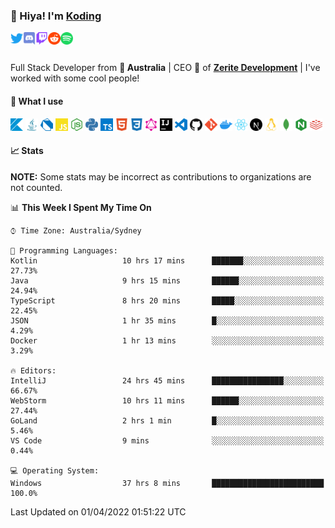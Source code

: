 <!-- <img align="left" alt="Avatar" width="200px" src="https://raw.githubusercontent.com/KodingDev/KodingDev/master/assets/media/avatar.png" /> -->

### 👋 Hiya! I'm [Koding](https://koding.dev)

<a href="https://twitter.com/KodingDev_">
    <img align="left" alt="Twitter" width="20px" src="https://raw.githubusercontent.com/KodingDev/KodingDev/master/assets/icons/twitter.svg">
</a>

<a href="https://koding.dev/discord">
    <img align="left" alt="Discord" width="20px" src="https://raw.githubusercontent.com/KodingDev/KodingDev/master/assets/icons/discord.svg">
</a>

<a href="https://twitch.tv/KodingDev">
    <img align="left" alt="Twitch" width="20px" src="https://raw.githubusercontent.com/KodingDev/KodingDev/master/assets/icons/twitch.svg">
</a>

<a href="https://reddit.com/u/TotallyNotKoding">
    <img align="left" alt="Reddit" width="20px" src="https://raw.githubusercontent.com/KodingDev/KodingDev/master/assets/icons/reddit.svg">
</a>

<a href="https://open.spotify.com/user/djitechdude">
    <img align="left" alt="Spotify" width="20px" src="https://raw.githubusercontent.com/KodingDev/KodingDev/master/assets/icons/spotify.svg">
</a>

<br/>
<br/>

Full Stack Developer from **🦘 Australia** |
CEO 📢 of **[Zerite Development](https://zerite.dev)** |
I've worked with some cool people!

#### 🌠 What I use

<code><img height="20" src="https://raw.githubusercontent.com/KodingDev/KodingDev/master/assets/icons/kotlin.svg"></code>
<code><img height="20" src="https://raw.githubusercontent.com/KodingDev/KodingDev/master/assets/icons/java.svg"></code>
<code><img height="20" src="https://raw.githubusercontent.com/KodingDev/KodingDev/master/assets/icons/dart.svg"></code>
<code><img height="20" src="https://raw.githubusercontent.com/KodingDev/KodingDev/master/assets/icons/javascript.svg"></code>
<code><img height="20" src="https://raw.githubusercontent.com/KodingDev/KodingDev/master/assets/icons/node-dot-js.svg"></code>
<code><img height="20" src="https://raw.githubusercontent.com/KodingDev/KodingDev/master/assets/icons/python.svg"></code>
<code><img height="20" src="https://raw.githubusercontent.com/KodingDev/KodingDev/master/assets/icons/typescript.svg"></code>
<code><img height="20" src="https://raw.githubusercontent.com/KodingDev/KodingDev/master/assets/icons/html5.svg"></code>
<code><img height="20" src="https://raw.githubusercontent.com/KodingDev/KodingDev/master/assets/icons/css3.svg"></code>
<code><img height="20" src="https://raw.githubusercontent.com/KodingDev/KodingDev/master/assets/icons/graphql.svg"></code>
<code><img height="20" src="https://raw.githubusercontent.com/KodingDev/KodingDev/master/assets/icons/intellijidea.svg"></code>
<code><img height="20" src="https://raw.githubusercontent.com/KodingDev/KodingDev/master/assets/icons/visualstudiocode.svg"></code>
<code><img height="20" src="https://raw.githubusercontent.com/KodingDev/KodingDev/master/assets/icons/github.svg"></code>
<code><img height="20" src="https://raw.githubusercontent.com/KodingDev/KodingDev/master/assets/icons/git.svg"></code>
<code><img height="20" src="https://raw.githubusercontent.com/KodingDev/KodingDev/master/assets/icons/docker.svg"></code>
<code><img height="20" src="https://raw.githubusercontent.com/KodingDev/KodingDev/master/assets/icons/react.svg"></code>
<code><img height="20" src="https://raw.githubusercontent.com/KodingDev/KodingDev/master/assets/icons/next-dot-js.svg"></code>
<code><img height="20" src="https://raw.githubusercontent.com/KodingDev/KodingDev/master/assets/icons/linux.svg"></code>
<code><img height="20" src="https://raw.githubusercontent.com/KodingDev/KodingDev/master/assets/icons/mongodb.svg"></code>
<code><img height="20" src="https://raw.githubusercontent.com/KodingDev/KodingDev/master/assets/icons/nginx.svg"></code>
<code><img height="20" src="https://raw.githubusercontent.com/KodingDev/KodingDev/master/assets/icons/redis.svg"></code>

#### 📈 Stats

**NOTE:** Some stats may be incorrect as contributions to organizations
are not counted.

<!-- ![GitHub Stats](https://github-readme-stats.vercel.app/api?username=KodingDev&count_private=true&theme=tokyonight&show_icons=true) -->

<!--START_SECTION:waka-->
📊 **This Week I Spent My Time On** 

```text
⌚︎ Time Zone: Australia/Sydney

💬 Programming Languages: 
Kotlin                   10 hrs 17 mins      ███████░░░░░░░░░░░░░░░░░░   27.73% 
Java                     9 hrs 15 mins       ██████░░░░░░░░░░░░░░░░░░░   24.94% 
TypeScript               8 hrs 20 mins       █████░░░░░░░░░░░░░░░░░░░░   22.45% 
JSON                     1 hr 35 mins        █░░░░░░░░░░░░░░░░░░░░░░░░   4.29% 
Docker                   1 hr 13 mins        ░░░░░░░░░░░░░░░░░░░░░░░░░   3.29%

🔥 Editors: 
IntelliJ                 24 hrs 45 mins      ████████████████░░░░░░░░░   66.67% 
WebStorm                 10 hrs 11 mins      ██████░░░░░░░░░░░░░░░░░░░   27.44% 
GoLand                   2 hrs 1 min         █░░░░░░░░░░░░░░░░░░░░░░░░   5.46% 
VS Code                  9 mins              ░░░░░░░░░░░░░░░░░░░░░░░░░   0.44%

💻 Operating System: 
Windows                  37 hrs 8 mins       █████████████████████████   100.0%

```


 Last Updated on 01/04/2022 01:51:22 UTC
<!--END_SECTION:waka-->
